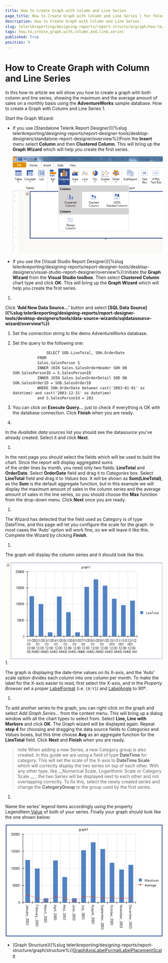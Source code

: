 ```yaml
---
title: How to Create Graph with Column and Line Series
page_title: How to Create Graph with Column and Line Series | for Telerik Reporting Documentation
description: How to Create Graph with Column and Line Series
slug: telerikreporting/designing-reports/report-structure/graph/how-to/how-to-create-graph-with-column-and-line-series
tags: how,to,create,graph,with,column,and,line,series
published: True
position: 9
---
```


# How to Create Graph with Column and Line Series



In this how-to article we will show you how to create a graph with both column and line series, showing the maximum
        and the average amount of sales on a monthly basis using the __AdventureWorks__ sample database.
      How to create a Graph with Column and Line Series
1. 

Start the Graph Wizard:

* If you use [Standalone Telerik Report Designer]({%slug telerikreporting/designing-reports/report-designer-tools/desktop-designers/standalone-report-designer/overview%})From the __Insert__ menu select __Column__ and then __Clustered Column__.
                  This will bring up the __Graph Wizard__ which will help you create the first series.
                  
  ![select Column](images/Graph/HowToBarLineSeries/selectColumn.png)

* If you use the [Visual Studio Report Designer]({%slug telerikreporting/designing-reports/report-designer-tools/desktop-designers/visual-studio-report-designer/overview%}):Initiate the __Graph Wizard__ from the __Visual Studio toolbox__. Then select __Clustered Column__ chart type and click 
                  __OK__. 
                  This will bring up the __Graph Wizard__ which will help you create the first series.
                
1. 

Click __'Add New Data Source...'__ button and select 
              __[SQL Data Source]({%slug telerikreporting/designing-reports/report-designer-tools/desktop-designers/tools/data-source-wizards/sqldatasource-wizard/overview%})__:
            

1. Set the connection string to the demo AdventureWorks database.

1. Set the query to the following one:

	                  SELECT SOD.LineTotal, SOH.OrderDate
                  FROM
                  Sales.SalesPerson S
                  INNER JOIN Sales.SalesOrderHeader SOH ON SOH.SalesPersonID = S.SalesPersonID
                  INNER JOIN Sales.SalesOrderDetail SOD ON SOH.SalesOrderID = SOD.SalesOrderID
                  WHERE SOH.OrderDate between cast('2003-01-01' as datetime) and cast('2003-12-31' as datetime)
                  and S.SalesPersonId = 283
                



1. You can click on __Execute Query...__ just to check if everything is OK with the database connection.
                  Click __Finish__ when you are ready.
                
1. 

In the *Available data sources* list you should see the datasource you've already created.
              Select it and click __Next__.
            
1. 

In the next page you should select the fields which will be used to build the chart. Since the report will display aggregated sums              
              of the order lines by month, you need only two fields: __LineTotal__ and __OrderDate__.
              Select __OrderDate__ field and drag it to *Categories* box.
              Select __LineTotal__ field and drag it to *Values* box.
              It will be shown as __Sum(LineTotal)__, as the __Sum__ is the default aggregate function,
              but in this example we will display the maximum amount of sales in the column series and the average amount of sales in the
              line series, so you should choose the __Max__ function from the drop-down menu. Click __Next__ once you are ready.
            
1. 

The Wizard has detected that the field used as Category is of type DateTime, and this page will let you configure the scale for the graph. In most cases the
              'Auto' option will work fine, so we will leave it like this. Complete the Wizard by clicking __Finish__.
            
1. 

The graph will display the column series and it should look like this:
              
  ![Graph Layout 1](images/Graph/HowToBarLineSeries/GraphLayout1.png)
1. 

The graph is displaying the date-time values on its X-axis, and the 'Auto' scale option divides each column into one column per month.
              To make the label for the X-axis easier to read, first select the X-axis, and in the *Property Browser* set a proper
              [LabelFormat](/reporting/api/Telerik.Reporting.GraphAxis#Telerik_Reporting_GraphAxis_LabelFormat)              (i.e. `{0:Y}`) and
              [LabelAngle](/reporting/api/Telerik.Reporting.GraphAxis#Telerik_Reporting_GraphAxis_LabelAngle)               to 90º.
            
1. 

To add another series to the graph, you can right-click on the graph and select *Add Graph Series…* 
              from the context menu. This will bring up a dialog window with all the chart types to select from. 
              Select __Line, Line with Markers__ and click __OK__. 
              The Graph wizard will be displayed again. Repeat __step 4__ for choosing and dragging the data source fields to 
              *Categories* and *Values* boxes, but this time choose __Avg__ 
              as an aggregate function for the __LineTotal__ field. Click __Next__ and __Finish__ when you are ready.
            

>note When adding a new Series, a new Category group is also created. In this guide we are using a field of type  __DateTime__  for category. This will                 set the scale of the X-axis to  __DateTime Scale__  which will correctly display the two series on top of each other. With any other type, like                  __Numerical Scale, Logarithmic Scale or Category Scale __ , the two Series will be displayed next to each other and not overlapping correctly.              To fix this, select the newly created series and change the  __CategoryGroup__  to the group used by the first series.              

1. 

Name the series’ legend items accordingly using the property LegendItem.[Value](/reporting/api/Telerik.Reporting.LegendItem#Telerik_Reporting_LegendItem_Value) of both of your series.
              Finally your graph should look like the one shown below:
              
  ![Graph Layout 3](images/Graph/HowToBarLineSeries/GraphLayout3.png)

 * [Graph Structure]({%slug telerikreporting/designing-reports/report-structure/graph/structure%})[GraphAxis](/reporting/api/Telerik.Reporting.GraphAxis)[LabelFormat](/reporting/api/Telerik.Reporting.GraphAxis#Telerik_Reporting_GraphAxis_LabelFormat)[LabelPlacement](/reporting/api/Telerik.Reporting.GraphAxis#Telerik_Reporting_GraphAxis_LabelPlacement)[Scale](/reporting/api/Telerik.Reporting.GraphAxis#Telerik_Reporting_GraphAxis_Scale)

